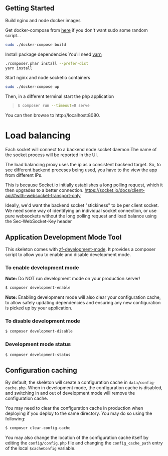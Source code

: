 ## Getting Started

Build nginx and node docker images

Get docker-compose from [here](https://docs.docker.com/compose/install/) if you don't want sudo some random script...
```bash
sudo ./docker-compose build
```

Install package dependencies
You'll need [yarn](https://yarnpkg.com/lang/en/docs/install/)
```bash
./composer.phar install --prefer-dist
yarn install
```

Start nginx and node socketio containers
```bash
sudo ./docker-compose up
```

Then, in a different terminal start the php application
> ```bash
> $ composer run --timeout=0 serve
> ```
You can then browse to http://localhost:8080.

# Load balancing
Each socket will connect to a backend node socket daemon
The name of the socket process will be reported in the UI.

The load balancing proxy uses the ip as a consistent backend target.
So, to see different backend proceses being used, you have to the view the app
from different IPs.

This is because Socket.io initially establishes a long polling request, which it
then upgrades to a better connection. 
https://socket.io/docs/client-api/#with-websocket-transport-only

Ideally, we'd want the backend socket "stickiness" to be per client socket.
We need some way of identifying an individual socket connection, or use pure 
websockets without the long polling request and load balance using the 
Sec-WebSocket-Key header

## Application Development Mode Tool

This skeleton comes with [zf-development-mode](https://github.com/zfcampus/zf-development-mode).
It provides a composer script to allow you to enable and disable development mode.

### To enable development mode

**Note:** Do NOT run development mode on your production server!

```bash
$ composer development-enable
```

**Note:** Enabling development mode will also clear your configuration cache, to
allow safely updating dependencies and ensuring any new configuration is picked
up by your application.

### To disable development mode

```bash
$ composer development-disable
```

### Development mode status

```bash
$ composer development-status
```

## Configuration caching

By default, the skeleton will create a configuration cache in
`data/config-cache.php`. When in development mode, the configuration cache is
disabled, and switching in and out of development mode will remove the
configuration cache.

You may need to clear the configuration cache in production when deploying if
you deploy to the same directory. You may do so using the following:

```bash
$ composer clear-config-cache
```

You may also change the location of the configuration cache itself by editing
the `config/config.php` file and changing the `config_cache_path` entry of the
local `$cacheConfig` variable.
